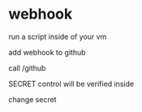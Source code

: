 # webhook

run a script inside of your vm


add webhook to github

call /github

SECRET control will be verified inside

change secret
